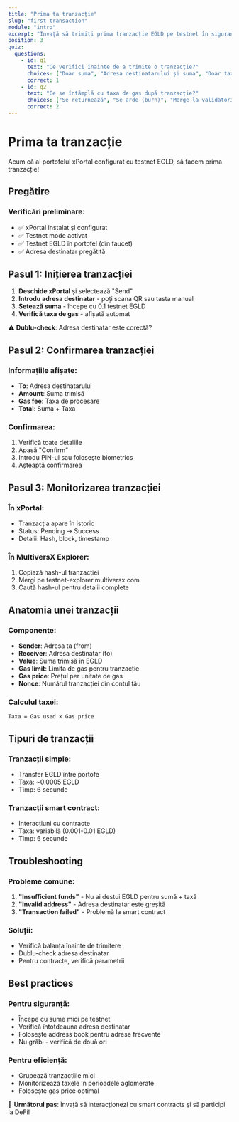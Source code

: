 ```yaml
---
title: "Prima ta tranzacție"
slug: "first-transaction"
module: "intro"
excerpt: "Învață să trimiți prima tranzacție EGLD pe testnet în siguranță."
position: 3
quiz:
  questions:
    - id: q1
      text: "Ce verifici înainte de a trimite o tranzacție?"
      choices: ["Doar suma", "Adresa destinatarului și suma", "Doar taxa de gas", "Culoarea portofelului"]
      correct: 1
    - id: q2
      text: "Ce se întâmplă cu taxa de gas după tranzacție?"
      choices: ["Se returnează", "Se arde (burn)", "Merge la validatori", "Rămâne în portofel"]
      correct: 2
---
```


# Prima ta tranzacție

Acum că ai portofelul xPortal configurat cu testnet EGLD, să facem prima tranzacție!

## Pregătire

### Verificări preliminare:
- ✅ xPortal instalat și configurat
- ✅ Testnet mode activat
- ✅ Testnet EGLD în portofel (din faucet)
- ✅ Adresa destinatar pregătită

## Pasul 1: Inițierea tranzacției

1. **Deschide xPortal** și selectează "Send"
2. **Introdu adresa destinatar** - poți scana QR sau tasta manual
3. **Setează suma** - începe cu 0.1 testnet EGLD
4. **Verifică taxa de gas** - afișată automat

⚠️ **Dublu-check**: Adresa destinatar este corectă?

## Pasul 2: Confirmarea tranzacției

### Informațiile afișate:
- **To**: Adresa destinatarului
- **Amount**: Suma trimisă
- **Gas fee**: Taxa de procesare
- **Total**: Suma + Taxa

### Confirmarea:
1. Verifică toate detaliile
2. Apasă "Confirm"
3. Introdu PIN-ul sau folosește biometrics
4. Așteaptă confirmarea

## Pasul 3: Monitorizarea tranzacției

### În xPortal:
- Tranzacția apare în istoric
- Status: Pending → Success
- Detalii: Hash, block, timestamp

### În MultiversX Explorer:
1. Copiază hash-ul tranzacției
2. Mergi pe testnet-explorer.multiversx.com
3. Caută hash-ul pentru detalii complete

## Anatomia unei tranzacții

### Componente:
- **Sender**: Adresa ta (from)
- **Receiver**: Adresa destinatar (to)
- **Value**: Suma trimisă în EGLD
- **Gas limit**: Limita de gas pentru tranzacție
- **Gas price**: Prețul per unitate de gas
- **Nonce**: Numărul tranzacției din contul tău

### Calculul taxei:
```
Taxa = Gas used × Gas price
```

## Tipuri de tranzacții

### Tranzacții simple:
- Transfer EGLD între portofe
- Taxa: ~0.0005 EGLD
- Timp: 6 secunde

### Tranzacții smart contract:
- Interacțiuni cu contracte
- Taxa: variabilă (0.001-0.01 EGLD)
- Timp: 6 secunde

## Troubleshooting

### Probleme comune:
1. **"Insufficient funds"** - Nu ai destui EGLD pentru sumă + taxă
2. **"Invalid address"** - Adresa destinatar este greșită
3. **"Transaction failed"** - Problemă la smart contract

### Soluții:
- Verifică balanța înainte de trimitere
- Dublu-check adresa destinatar
- Pentru contracte, verifică parametrii

## Best practices

### Pentru siguranță:
- Începe cu sume mici pe testnet
- Verifică întotdeauna adresa destinatar
- Folosește address book pentru adrese frecvente
- Nu grăbi - verifică de două ori

### Pentru eficiență:
- Grupează tranzacțiile mici
- Monitorizează taxele în perioadele aglomerate
- Folosește gas price optimal

🎯 **Următorul pas**: Învață să interacționezi cu smart contracts și să participi la DeFi!